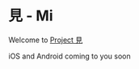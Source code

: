 # 見 - Mi

Welcome to [Project 見](https://jisho.org/search/%E8%A6%8B%20%23kanji) 

iOS and Android coming to you soon
